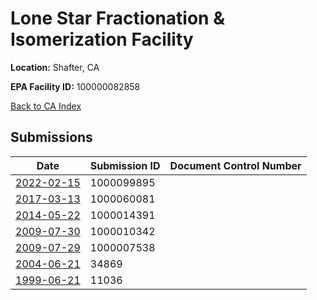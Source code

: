 # Lone Star Fractionation & Isomerization Facility

**Location:** Shafter, CA

**EPA Facility ID:** 100000082858

[Back to CA Index](../../index.md)

## Submissions

| Date | Submission ID | Document Control Number |
|------|--------------|-------------------------|
| [2022-02-15](submissions/1000099895.md) | 1000099895 |  |
| [2017-03-13](submissions/1000060081.md) | 1000060081 |  |
| [2014-05-22](submissions/1000014391.md) | 1000014391 |  |
| [2009-07-30](submissions/1000010342.md) | 1000010342 |  |
| [2009-07-29](submissions/1000007538.md) | 1000007538 |  |
| [2004-06-21](submissions/34869.md) | 34869 |  |
| [1999-06-21](submissions/11036.md) | 11036 |  |
